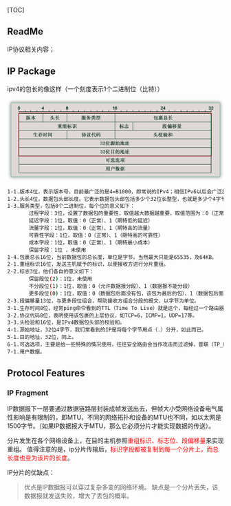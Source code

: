[TOC]

## ReadMe

IP协议相关内容；



## IP Package

ipv4的包长的像这样（一个刻度表示1个二进制位（比特））

![这是一张图片](img/ip-packet.png)

```bash
1-1.版本4位，表示版本号，目前最广泛的是4=B1000，即常说的IPv4；相信IPv6以后会广泛应用，它能给世界上每个纽扣都分配一个IP地址。
1-2.头长4位，数据包头部长度。它表示数据包头部包括多少个32位长整型，也就是多少个4字节的数据。无选项则为5（红色部分）。
1-3.服务类型，包括8个二进制位，每个位的意义如下：
       过程字段：3位，设置了数据包的重要性，取值越大数据越重要，取值范围为：0（正常）~ 7（网络控制）
       延迟字段：1位，取值：0（正常）、1（期特低的延迟）
       流量字段：1位，取值：0（正常）、1（期特高的流量）
       可靠性字段：1位，取值：0（正常）、1（期特高的可靠性）
       成本字段：1位，取值：0（正常）、1（期特最小成本）
       保留字段：1位 ，未使用
1-4.包裹总长16位，当前数据包的总长度，单位是字节。当然最大只能是65535，及64KB。
2-1.重组标识16位，发送主机赋予的标识，以便接收方进行分片重组。
2-2.标志3位，他们各自的意义如下：
       保留段位(2)：1位，未使用
       不分段位(1)：1位，取值：0（允许数据报分段）、1（数据报不能分段）
       更多段位(0)：1位，取值：0（数据包后面没有包，该包为最后的包）、1（数据包后面有更多的包）
2-3.段偏移量13位，与更多段位组合，帮助接收方组合分段的报文，以字节为单位。
3-1.生存时间8位，经常ping命令看到的TTL（Time To Live）就是这个，每经过一个路由器，该值就减一，到零丢弃。
3-2.协议代码8位，表明使用该包裹的上层协议，如TCP=6，ICMP=1，UDP=17等。
3-3.头检验和16位，是IPv4数据包头部的校验和。
4-1.源始地址，32位4字节，我们常看到的IP是将每个字节用点（.）分开，如此而已。
5-1.目的地址，32位，同上。
6-1.可选选项，主要是给一些特殊的情况使用，往往安全路由会当作攻击而过滤掉，普联（TP_LINK）的TL-ER5110路由就能这么做。
7-1.用户数据。
```



## Protocol Features

### IP Fragment

IP数据报下一层要通过数据链路层封装成帧发送出去，但帧大小受网络设备电气属性影响是有限制的，即MTU，不同的网络拓扑和设备的MTU也不同，如以太网是1500字节。（如果IP数据报大于MTU，那么它必须分片才能实现数据的传送）。

分片发生在各个网络设备上，在目的主机参照<font color=red>重组标识、标志位、段偏移量</font>来实现重组。
值得注意的是，ip分片传输后，<font color=red>标识字段都被复制到每一个分片上，而总长度也变为该片的长度</font>。

IP分片的优缺点：

> 优点是IP数据报可以穿过复杂多变的网络环境。
> 缺点是一个分片丢失，该数据报就发送失败，增大了丢包的概率。



